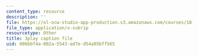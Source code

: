 ```yaml
---
content_type: resource
description: ''
file: https://ol-ocw-studio-app-production.s3.amazonaws.com/courses/18-02sc-multivariable-calculus-fall-2010/006bbf4a002a5543ad7ed54a05bff565_-pr1TLyPyDw.vtt
file_type: application/x-subrip
resourcetype: Other
title: 3play caption file
uid: 006bbf4a-002a-5543-ad7e-d54a05bff565
---
```

